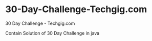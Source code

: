 # 30-Day-Challenge-Techgig.com
30 Day Challenge - Techgig.com 

Contain Solution of 30 Day Challenge in java
